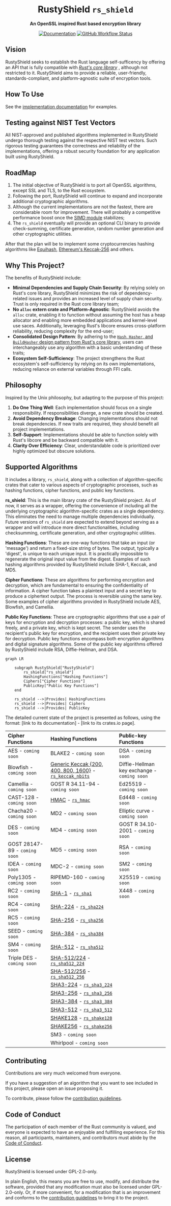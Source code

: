 <!-- Allow this file to not have a first line heading -->
<!-- markdownlint-disable-file MD041 -->
<!-- Disable warning on emphasis after first heading -->
<!-- markdownlint-disable-file MD036 -->

<!-- inline html -->
<!-- markdownlint-disable-file MD033 -->

<div align="center">

# RustyShield `rs_shield`

**An OpenSSL inspired Rust based encryption library** 

[![Documentation](https://img.shields.io/badge/docs-API-blue)](https://docs.rs/rs_shield/latest/rs_shield/)
[![GitHub Workflow Status](https://github.com/Azgrom/RustyShield/workflows/Cargo%20Build%20&%20Test/badge.svg?branch=master)](https://github.com/Azgrom/RustyShield/actions)

</div>

## Vision

RustyShield seeks to establish the Rust language self-sufficency by offering an API that is fully compatible with [*Rust's core library*](https://doc.rust-lang.org/stable/core/index.html) , although not restricted to it. RustyShield aims to provide a reliable, user-friendly, standards-compliant, and platform-agnostic suite of encryption tools.

## How To Use

See the [implementation documentation](https://docs.rs/rs_shield/latest/rs_shield/) for examples.

## Testing against NIST Test Vectors

All NIST-approved and published algorithms implemented in RustyShield undergo thorough testing against the respective NIST test vectors. Such rigorous testing guarantees the correctness and reliability of the implementations, offering a robust security foundation for any application built using RustyShield.

## RoadMap

1. The initial objective of RustyShield is to port all OpenSSL algorithms, except SSL and TLS, to the Rust ecosystem.
2. Following the port, RustyShield will continue to expand and incorporate additional cryptographic algorithms.
3. Although the current implementations are not the fastest, there are considerable room for improvement. There will probably a competitive performance boost once the [SIMD module](https://doc.rust-lang.org/core/simd/index.html) stabilizes;
4. The `rs_shield` eventually will provide an optional CLI binary to provide check-summing, certificate generation, random number generation and other cryptographic utilities.

After that the plan will be to implement some cryptocurrencies hashing algorithms like [Equihash](https://en.wikipedia.org/wiki/Equihash), [Ethereum's Keccak-256](https://ethereum.org/en/developers/docs/consensus-mechanisms/pow/mining-algorithms/ethash/) and others.

## Why This Project?

The benefits of RustyShield include:

- **Minimal Dependencies and Supply Chain Security**: By relying solely on Rust's core library, RustyShield minimizes the risk of dependency-related issues and provides an increased level of supply chain security. Trust is only required in the Rust core library team;
- **No `alloc` extern crate and Platform-Agnostic**: RustyShield avoids the `alloc` crate, enabling it to function without assuming the host has a heap allocator and enabling more embedded applications and kernel-level use saces. Additionally, leveraging Rust's libcore ensures cross-platform reliability, reducing complexity for the end-user;
- **Consolidated Design Pattern**: By adhering to the [`Hash`, `Hasher`, and `BuildHasher` design pattern from Rust's core library](https://doc.rust-lang.org/core/hash/index.html), users can interchangeably use any algorithm with a basic understanding of these traits;
- **Ecosystem Self-Sufficiency**: The project strengthens the Rust ecosystem's self-sufficiency by relying on its own implementations, reducing reliance on external variables through FFI calls.

## Philosophy

Inspired by the Unix philosophy, but adapting to the purpose of this project:

1. **Do One Thing Well**: Each implementation should focus on a single responsibility. If responsibilities diverge, a new crate should be created.
2. **Avoid Dependency Breakage**: Changing implementations should not break dependencies. If new traits are required, they should benefit all project implementations.
3. **Self-Support**: Implementations should be able to function solely with Rust's libcore and be backward compatible with it.
4. **Clarity Over Efficiency**: Clear, understandable code is prioritized over highly optimized but obscure solutions.

## Supported Algorithms

It includes a library, `rs_shield`, along with a collection of algorithm-specific crates that cater to various aspects of cryptographic processes, such as hashing functions, cipher functions, and public key functions.

**rs_shield**: This is the main library crate of the RustyShield project. As of now, it serves as a wrapper, offering the convenience of including all the underlying cryptographic algorithm-specific crates as a single  dependency. This eliminates the need to manage multiple dependencies individually. Future versions of `rs_shield` are expected to extend beyond  serving as a wrapper and will introduce more direct functionalities, including checksumming, certificate generation, and other cryptographic  utilities.

**Hashing Functions**: These are one-way functions that take an input (or 'message') and return a fixed-size string of bytes. The output, typically a 'digest', is unique to each unique input. It is practically impossible to regenerate the original input value from the digest. Examples of such hashing algorithms provided by RustyShield include SHA-1, Keccak, and MD5.

**Cipher Functions**: These are algorithms for performing encryption and decryption, which are fundamental to ensuring the confidentiality of information. A cipher function takes a plaintext input and a secret key to produce a ciphertext output. The process is reversible using the same key. Some examples of cipher algorithms provided in RustyShield include AES, Blowfish, and Camellia.

**Public Key Functions**: These are cryptographic algorithms that use a pair of keys for encryption and decryption processes: a public key, which is shared freely, and a private key, which is kept secret. The sender uses the recipient's public key for encryption, and the recipient uses their private key for decryption. Public key functions encompass both encryption algorithms and digital signature algorithms. Some of the public key algorithms offered by RustyShield include RSA, Diffie-Hellman, and DSA.

```mermaid
graph LR

    subgraph RustyShield["RustyShield"]
        rs_shield["rs_shield"]
        HashingFunctions["Hashing Functions"]
        Ciphers["Cipher Functions"]
        PublicKey["Public Key Functions"]
    end

    rs_shield -->|Provides| HashingFunctions
    rs_shield -->|Provides| Ciphers
    rs_shield -->|Provides| PublicKey
```

The detailed current state of the project is presented as follows, using the format: [link to its documentation] - [link to its crates.io page].

| Cipher Functions              | Hashing Functions                                            | Public-key Functions                        |
| :---------------------------- | :----------------------------------------------------------- | :------------------------------------------ |
| AES - `coming soon`           | BLAKE2 - `coming soon`                                       | DSA - `coming soon`                         |
| Blowfish - `coming soon`      | [Generic Keccak {200, 400, 800, 1600}](https://docs.rs/rs_keccak_nbits/latest/rs_keccak_nbits/) - [`rs_keccak_nbits`](https://crates.io/crates/rs_keccak_nbits) | Diffie-Hellman key exchange - `coming soon` |
| Camellia - `coming soon`      | GOST R 34.11-94 - `coming soon`                              | Ed25519 - `coming soon`                     |
| CAST-128 - `coming soon`      | [HMAC](https://docs.rs/rs_hmac/latest/rs_hmac/) - [`rs_hmac`](https://crates.io/crates/rs_hmac) | Ed448 - `coming soon`                       |
| Chacha20 - `coming soon`      | MD2 - `coming soon`                                          | Elliptic curve - `coming soon`              |
| DES - `coming soon`           | MD4 - `coming soon`                                          | GOST R 34.10-2001 - `coming soon`           |
| GOST 28147-89 - `coming soon` | MD5 - `coming soon`                                          | RSA - `coming soon`                         |
| IDEA - `coming soon`          | MDC-2 - `coming soon`                                        | SM2 - `coming soon`                         |
| Poly1305 - `coming soon`      | RIPEMD-160 - `coming soon`                                   | X25519 - `coming soon`                      |
| RC2 - `coming soon`           | [SHA-1](https://docs.rs/rs_sha1/latest/rs_sha1/) - [`rs_sha1`](https://crates.io/crates/rs_sha1) | X448 - `coming soon`                        |
| RC4 - `coming soon`           | [SHA-224](https://docs.rs/rs_sha224/latest/rs_sha224/) - [`rs_sha224`](https://crates.io/crates/rs_sha224) |                                             |
| RC5 - `coming soon`           | [SHA-256](https://docs.rs/rs_sha256/latest/rs_sha256/) - [`rs_sha256`](https://crates.io/crates/rs_sha256) |                                             |
| SEED - `coming soon`          | [SHA-384](https://docs.rs/rs_sha384/latest/rs_sha384/) - [`rs_sha384`](https://crates.io/crates/rs_sha384) |                                             |
| SM4 - `coming soon`           | [SHA-512](https://docs.rs/rs_sha512/latest/rs_sha512/) - [`rs_sha512`](https://crates.io/crates/rs_sha512) |                                             |
| Triple DES - `coming soon`    | [SHA-512/224](https://docs.rs/rs_sha512_224/latest/rs_sha512_224/) - [`rs_sha512_224`](https://crates.io/crates/rs_sha512_224) |                                             |
|                               | [SHA-512/256](https://docs.rs/rs_sha512_256/latest/rs_sha512_256/) - [`rs_sha512_256`](https://crates.io/crates/rs_sha512_256) |                                             |
|                               | [SHA3-224](https://docs.rs/rs_sha3_224/latest/rs_sha3_224/) - [`rs_sha3_224`](https://crates.io/crates/rs_sha3_224) |                                             |
|                               | [SHA3-256](https://docs.rs/rs_sha3_256/latest/rs_sha3_256/) - [`rs_sha3_256`](https://crates.io/crates/rs_sha3_256) |                                             |
|                               | [SHA3-384](https://docs.rs/rs_sha3_384/latest/rs_sha3_384/) - [`rs_sha3_384`](https://crates.io/crates/rs_sha3_384) |                                             |
|                               | [SHA3-512](https://docs.rs/rs_sha3_512/latest/rs_sha3_512/) - [`rs_sha3_512`](https://crates.io/crates/rs_sha3_512) |                                             |
|                               | [SHAKE128](https://docs.rs/rs_shake128/latest/rs_shake128/) - [`rs_shake128`](https://crates.io/crates/rs_shake128) |                                             |
|                               | [SHAKE256](https://docs.rs/rs_shake256/latest/rs_shake256/) - [`rs_shake256`](https://crates.io/crates/rs_shake256) |                                             |
|                               | SM3 - `coming soon`                                          |                                             |
|                               | Whirlpool - `coming soon`                                    |                                             |

## Contributing

Contributions are very much welcomed from everyone.

If you have a suggestion of an algorithm that you want to see included in this project, please open an issue proposing it.

To contribute, please follow the [contribution guidelines](https://github.com/Azgrom/RustyShield/CONTRIBUTING.md).

## Code of Conduct

The participation of each member of the Rust community is valued, and everyone is expected to have an enjoyable and fulfilling experience. For this reason, all participants, maintainers, and contributors must abide by the [Code of Conduct](./CODE_OF_CONDUCT.md).

## License

RustyShield is licensed under GPL-2.0-only. 

In plain English, this means you are free to use, modify, and distribute the software, provided that any modification must also be licensed under GPL-2.0-only. Or, if more convenient, for a modification that is an improvement and conforms to the [contribution guidelines](,/CONTRIBUTING.md) to bring it to the project.